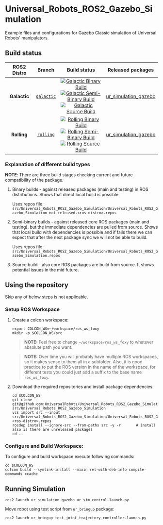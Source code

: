 Universal_Robots_ROS2_Gazebo_Simulation
==========================================

Example files and configurations for Gazebo Classic simulation of Universal Robots' manipulators.

## Build status

ROS2 Distro | Branch | Build status | Released packages
:---------: | :----: | :----------: | :---------------:
**Galactic** | [`galactic`](https://github.com/UniversalRobots/Universal_Robots_ROS2_Gazebo_Simulation/tree/galactic) | [![Galactic Binary Build](https://github.com/UniversalRobots/Universal_Robots_ROS2_Gazebo_Simulation/actions/workflows/galactic-binary-build.yml/badge.svg?branch=ros2)](https://github.com/UniversalRobots/Universal_Robots_ROS2_Gazebo_Simulation/actions/workflows/galactic-binary-build.yml?branch=ros2) <br /> [![Galactic Semi-Binary Build](https://github.com/UniversalRobots/Universal_Robots_ROS2_Gazebo_Simulation/actions/workflows/galactic-semi-binary-build.yml/badge.svg?branch=ros2)](https://github.com/UniversalRobots/Universal_Robots_ROS2_Gazebo_Simulation/actions/workflows/galactic-semi-binary-build.yml?branch=ros2) <br /> [![Galactic Source Build](https://github.com/UniversalRobots/Universal_Robots_ROS2_Gazebo_Simulation/actions/workflows/galactic-source-build.yml/badge.svg?branch=ros2)](https://github.com/UniversalRobots/Universal_Robots_ROS2_Gazebo_Simulation/actions/workflows/galactic-source-build.yml?branch=ros2) | [ur_simulation_gazebo](https://index.ros.org/p/ur_simulation_gazebo/#galactic)
**Rolling** | [`rolling`](https://github.com/UniversalRobots/Universal_Robots_ROS2_Gazebo_Simulation/tree/rolling) | [![Rolling Binary Build](https://github.com/UniversalRobots/Universal_Robots_ROS2_Gazebo_Simulation/actions/workflows/rolling-binary-build.yml/badge.svg?branch=ros2)](https://github.com/UniversalRobots/Universal_Robots_ROS2_Gazebo_Simulation/actions/workflows/rolling-binary-build.yml?branch=ros2) <br /> [![Rolling Semi-Binary Build](https://github.com/UniversalRobots/Universal_Robots_ROS2_Gazebo_Simulation/actions/workflows/rolling-semi-binary-build.yml/badge.svg?branch=ros2)](https://github.com/UniversalRobots/Universal_Robots_ROS2_Gazebo_Simulation/actions/workflows/rolling-semi-binary-build.yml?branch=ros2) <br /> [![Rolling Source Build](https://github.com/UniversalRobots/Universal_Robots_ROS2_Gazebo_Simulation/actions/workflows/rolling-source-build.yml/badge.svg?branch=ros2)](https://github.com/UniversalRobots/Universal_Robots_ROS2_Gazebo_Simulation/actions/workflows/rolling-source-build.yml?branch=ros2) | [ur_simulation_gazebo](https://index.ros.org/p/ur_simulation_gazebo/#rolling)


### Explanation of different build types

**NOTE**: There are three build stages checking current and future compatibility of the package.

1. Binary builds - against released packages (main and testing) in ROS distributions. Shows that direct local build is possible.

   Uses repos file: `src/Universal_Robots_ROS2_Gazebo_Simulation/Universal_Robots_ROS2_Gazebo_Simulation-not-released.<ros-distro>.repos`

1. Semi-binary builds - against released core ROS packages (main and testing), but the immediate dependencies are pulled from source.
   Shows that local build with dependencies is possible and if fails there we can expect that after the next package sync we will not be able to build.

   Uses repos file: `src/Universal_Robots_ROS2_Gazebo_Simulation/Universal_Robots_ROS2_Gazebo_Simulation.repos`

1. Source build - also core ROS packages are build from source. It shows potential issues in the mid future.


## Using the repository
Skip any of below steps is not applicable.

### Setup ROS Workspace

1. Create a colcon workspace:
   ```
   export COLCON_WS=~/workspace/ros_ws_foxy
   mkdir -p $COLCON_WS/src
   ```

   > **NOTE:** Feel free to change `~/workspace/ros_ws_foxy` to whatever absolute path you want.

   > **NOTE:** Over time you will probably have multiple ROS workspaces, so it makes sense to them all in a subfolder.
     Also, it is good practice to put the ROS version in the name of the workspace, for different tests you could just add a suffix to the base name `ros_ws_foxy`.

1. Download the required repositories and install package dependencies:
   ```
   cd $COLCON_WS
   git clone git@github.com:UniversalRobots/Universal_Robots_ROS2_Gazebo_Simulation.git src/Universal_Robots_ROS2_Gazebo_Simulation
   vcs import src --input src/Universal_Robots_ROS2_Gazebo_Simulation/Universal_Robots_ROS2_Gazebo_Simulation.<ros-distro>.repos
   rosdep install --ignore-src --from-paths src -y -r       # install also is there are unreleased packages
   cd ..
   ```

### Configure and Build Workspace:
To configure and build workspace execute following commands:
  ```
  cd $COLCON_WS
  colcon build --symlink-install --mixin rel-with-deb-info compile-commands ccache
  ```

## Running Simulation
```
ros2 launch ur_simulation_gazebo ur_sim_control.launch.py
```

Move robot using test script from  `ur_bringup` package:
```
ros2 launch ur_bringup test_joint_trajectory_controller.launch.py
```
